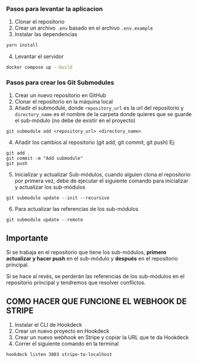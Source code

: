 
### Pasos para levantar la aplicacion

1. Clonar el repositorio
2. Crear un archivo `.env` basado en el archivo `.env.example`
3. Instalar las dependencias

```bash
yarn install
```

4. Levantar el servidor

```bash
docker compose up --build
```

### Pasos para crear los Git Submodules

1. Crear un nuevo repositorio en GitHub
2. Clonar el repositorio en la máquina local
3. Añadir el submodule, donde `repository_url` es la url del repositorio y `directory_name` es el nombre de la carpeta donde quieres que se guarde el sub-módulo (no debe de existir en el proyecto)

```
git submodule add <repository_url> <directory_name>
```

4. Añadir los cambios al repositorio (git add, git commit, git push)
Ej:

```
git add .
git commit -m "Add submodule"
git push
```

5. Inicializar y actualizar Sub-módulos, cuando alguien clona el repositorio por primera vez, debe de ejecutar el siguiente comando para inicializar y actualizar los sub-módulos

```
git submodule update --init --recursive
```

6. Para actualizar las referencias de los sub-módulos

```
git submodule update --remote
```

## Importante

Si se trabaja en el repositorio que tiene los sub-módulos, **primero actualizar y hacer push** en el sub-módulo y **después** en el repositorio principal.

Si se hace al revés, se perderán las referencias de los sub-módulos en el repositorio principal y tendremos que resolver conflictos.


## COMO HACER QUE FUNCIONE EL WEBHOOK DE STRIPE

1. Instalar el CLI de Hookdeck
2. Crear un nuevo proyecto en Hookdeck
3. Crear un nuevo webhook en Stripe y copiar la URL que te da Hookdeck
4. Correr el siguiente comando en la terminal

```shell
hookdeck listen 3003 stripe-to-localhost
```

